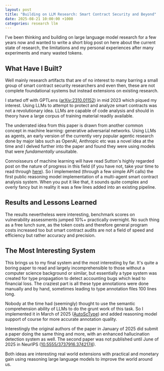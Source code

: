 ```yaml
---
layout: post
title: "Building on LLM Research: Smart Contract Security and Beyond"
date: 2025-08-21 10:00:00 +1000
categories: research llm
---
```


I've been thinking and building on large language model research for a few years now and wanted to write a short blog post on here about the current state of research, the limitations and my personal experiences after many experiments and many wasted tokens.

## What Have I Built?

Well mainly research artifacts that are of no interest to many barring a small group of smart contract security researchers and even then, these are not complete foundational systems but instead extensions on existing research. 

I started off with GPTLens ([arXiv:2310.01152](https://doi.org/10.48550/arXiv.2310.01152)) in mid 2023 which piqued my interest. Using LLMs to attempt to protect and analyze smart contracts was not a revolutionary idea. LLMs are capable of code analysis and should in theory have a large corpus of training material readily available. 

The underrated idea from this paper is drawn from another common concept in machine learning: generative adversarial networks. Using LLMs as agents, an early version of the currently very popular agentic research done by major labs such as OpenAI, Anthropic etc was a novel idea at the time and I delved further into the paper and found they were using models that were *fundamentally* unsuitable. 

Connoisseurs of machine learning will have read Sutton's highly regarded post on the nature of progress in this field (if you have not, take your time to read through [here](http://www.incompleteideas.net/IncIdeas/BitterLesson.html)). So I implemented (through a few simple API calls) the first public reasoning model implementation of a multi-agent smart contract analysis system. When you put it like that, it sounds quite complex and overly fancy but in reality it was a few lines added into an existing pipeline.

## Results and Lessons Learned

The results nevertheless were interesting, benchmark scores on vulnerability assessments jumped 10%+ practically overnight. No such thing as a free lunch sure, as the token costs and therefore general program costs increased too but smart contract audits are not a field of speed and efficiency but rather accuracy and precision.

## The Most Interesting System

This brings us to my final system and the most interesting by far. It's quite a boring paper to read and largely incomprehensible to those without a computer science background or similar, but essentially a type system was created for type propagation to detect accounting bugs which lead to financial loss. The craziest part is all these type annotations were done manually and by hand, sometimes leading to type annotation files 100 lines long. 

Nobody at the time had (seemingly) thought to use the semantic comprehension ability of LLMs to do the grunt work of this task. So I implemented it in March of 2025 ([AutoScType](https://github.com/melvn/AutoScType)) and added reasoning model support of course for more accurate annotation quality. 

Interestingly the original authors of the paper in January of 2025 did submit a paper doing the same thing and more, with an enhanced hallucination detection system as well. The second paper was not published until June of 2025 in NeurIPS ([10.5555/3737916.3742174](https://dl.acm.org/doi/10.5555/3737916.3742174)). 

Both ideas are interesting real world extensions with practical and monetary gain using reasoning large language models to improve the world around us.